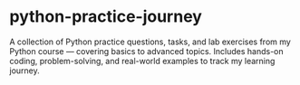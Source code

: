 # python-practice-journey
A collection of Python practice questions, tasks, and lab exercises from my Python course — covering basics to advanced topics. Includes hands-on coding, problem-solving, and real-world examples to track my learning journey.
